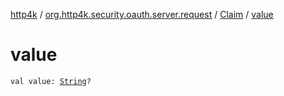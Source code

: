 [http4k](../../index.md) / [org.http4k.security.oauth.server.request](../index.md) / [Claim](index.md) / [value](./value.md)

# value

`val value: `[`String`](https://kotlinlang.org/api/latest/jvm/stdlib/kotlin/-string/index.html)`?`
